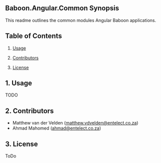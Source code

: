 ## Baboon.Angular.Common Synopsis
This readme outlines the common modules Angular Baboon applications.
## Table of Contents

1. [Usage](#Usage)

2. [Contributors](#Contributors)
3. [License](#License)

## 1. <a name="Usage"></a>Usage

TODO

## 2. <a name="Contributors"></a>Contributors

* Matthew van der Velden (matthew.vdvelden@entelect.co.za)
* Ahmad Mahomed (ahmad@entelect.co.za)

## 3. <a name="License"></a>License

ToDo




